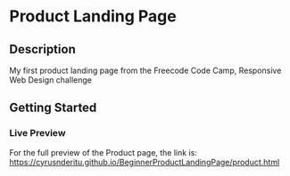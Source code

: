 # Product Landing Page

## Description

My first product landing page from the Freecode Code Camp, Responsive Web Design challenge

## Getting Started

### Live Preview

For the full preview of the Product page, the link is:
https://cyrusnderitu.github.io/BeginnerProductLandingPage/product.html




